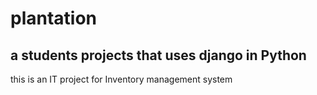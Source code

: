 ﻿# plantation
## a students projects that uses django in Python

this is an IT project for Inventory management system
